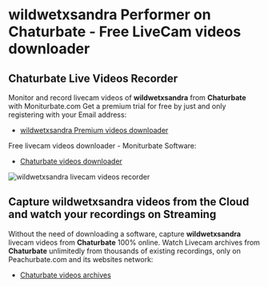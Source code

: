 # wildwetxsandra Performer on Chaturbate - Free LiveCam videos downloader

## Chaturbate Live Videos Recorder

Monitor and record livecam videos of **wildwetxsandra** from **Chaturbate** with Moniturbate.com
Get a premium trial for free by just and only registering with your Email address:
* [wildwetxsandra Premium videos downloader](https://moniturbate.com/request-demo-licence-key.html)

Free livecam videos downloader - Moniturbate Software:
* [Chaturbate videos downloader](https://moniturbate.com/moniturbate-download-software.html)

![wildwetxsandra livecam videos recorder](https://peachurnet.com/templates/moniturbate-software.png)


## Capture wildwetxsandra videos from the Cloud and watch your recordings on Streaming

Without the need of downloading a software, capture **wildwetxsandra** livecam videos from **Chaturbate** 100% online.
Watch Livecam archives from **Chaturbate** unlimitedly from thousands of existing recordings, only on Peachurbate.com and its websites network:
* [Chaturbate videos archives](https://peachurnet.com/)